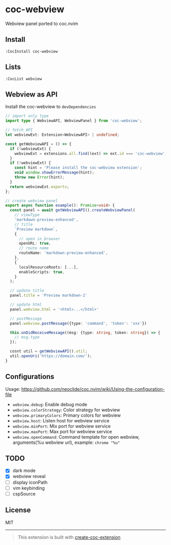 # coc-webview

Webview panel ported to coc.nvim

## Install

`:CocInstall coc-webview`

## Lists

`:CocList webview`

## Webview as API

Install the coc-webview to `devDependencies`

```typescript
// import only type
import type { WebviewAPI, WebviewPanel } from 'coc-webview';

// fetch API
let webviewExt: Extension<WebviewAPI> | undefined;

const getWebviewAPI = () => {
  if (!webviewExt) {
    webviewExt = extensions.all.find((ext) => ext.id === 'coc-webview') as Extension<WebviewAPI> | undefined;
  }
  if (!webviewExt) {
    const hint = 'Please install the coc-webview extension';
    void window.showErrorMessage(hint);
    throw new Error(hint);
  }
  return webviewExt.exports;
};

// create webview panel
export async function example(): Promise<void> {
  const panel = await getWebviewAPI().createWebviewPanel(
    // viewType
    'markdown-preview-enhanced',
    // title
    `Preview markdown`,
    {
      // open in browser
      openURL: true,
      // route name
      routeName: 'markdown-preview-enhanced',
    },
    {
      localResourceRoots: [...],
      enableScripts: true,
    }
  );

  // update title
  panel.title = 'Preview markdown-2'

  // update html
  panel.webview.html = '<html>...</html>'

  // postMessage
  panel.webview.postMessage({type: 'command', 'token': 'xxx'})

  this.onDidReceiveMessage((msg: {type: string, token: string}) => {
    // msg.type
  });

  cosnt util = getWebviewAPI().util;
  util.openUri('https://domain.com/');
}
```

## Configurations

Usage: https://github.com/neoclide/coc.nvim/wiki/Using-the-configuration-file

- `webview.debug`: Enable debug mode
- `webview.colorStrategy`: Color strategy for webview
- `webview.primaryColors`: Primary colors for webview
- `webview.host`: Listen host for webview service
- `webview.minPort`: Mix port for webview service
- `webview.maxPort`: Max port for webview service
- `webview.openCommand`: Command template for open webview, arguments(%u webview url), example: `chrome "%u"`

## TODO

- [x] dark mode
- [x] webview reveal
- [ ] display iconPath
- [ ] vim keybinding
- [ ] cspSource

## License

MIT

---

> This extension is built with [create-coc-extension](https://github.com/fannheyward/create-coc-extension)
